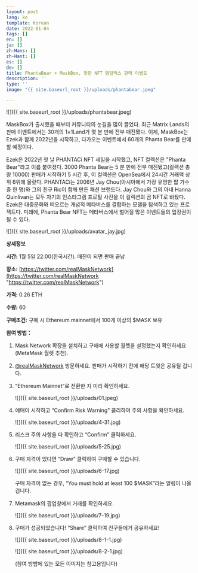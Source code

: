 ```yaml
---
layout: post
lang: ko
template: Korean
date: 2022-01-04
tags: []
en: []
ja: []
zh-Hans: []
zh-Hant: []
es: []
de: []
title: PhantaBear × MaskBox, 핫한 NFT 랜덤박스 판매 이벤트
description: ''
type: ''
image: "{{ site.baseurl_root }}/uploads/phantabear.jpeg"

---
```

![]({{ site.baseurl_root }}/uploads/phantabear.jpeg)

MaskBox가 출시했을 때부터 커뮤니티의 눈길을 많이 끌었다. 최근 Matrix Lands의 판매 이벤트에서는 30개의 1×1Land가 몇 분 만에 전부 매진됐다. 이제, MaskBox는 Ezek과 함께 2022년을 시작하고, 다가오는 이벤트에서 60개의 Phanta Bear를 판매할 예정이다.

Ezek은 2022년 첫 날 PHANTACi NFT 세일을 시작했고, NFT 컬렉션은 "Phanta Bear"라고 이름 붙여졌다. 3000 Phanta Bear는 5 분 만에 전부 매진됐고(컬렉션 총량 10000) 판매가 시작하기 5 시간 후, 이 컬렉션은 OpenSea에서 24시간 거래액 상위 6위에 올랐다. PHANTACi는 2006년 Jay Chou(아시아에서 가장 유명한 팝 가수 중 한 명)와 그의 친구 Ric이 함께 만든 패션 브랜드다. Jay Chou와 그의 아내 Hanna Quinlivan는 모두 자기의 인스타그램 프로필 사진을 이 컬렉션의 곰 NFT로 바꿨다. Ezek은 대중문화와 떠오르는 개념적 메타버스를 결합하는 모델을 탐색하고 있는 프로젝트다. 미래에, Phanta Bear NFT는 메타버스에서 벌어질 많은 이벤트들의 입장권이 될 수 있다.

![]({{ site.baseurl_root }}/uploads/avatar_jay.jpg)

**상세정보**

**시간:** 1월 5일 22:00(한국시간). 매진이 되면 판매 끝남

**장소:** [https://twitter.com/realMaskNetwork](https://twitter.com/realMaskNetwork "https://twitter.com/realMaskNetwork")

**가격:** 0.26 ETH

**수량:** 60

**구매조건:** 구매 시 Ethereum mainnet에서 100개 이상의 $MASK 보유

**참여 방법：**

1. Mask Network 확장을 설치하고 구매에 사용할 월렛을 설정했는지 확인하세요(MetaMask 월렛 추천).
2. [@realMaskNetwork](https://twitter.com/realMaskNetwork) 방문하세요. 판매가 시작하기 전에 해당 트윗은 공유될 겁니다.
3. “Ethereum Mainnet”로 전환한 지 미리 확인하세요.

   ![]({{ site.baseurl_root }}/uploads/01.jpeg)
4. 예매이 시작하고 “Confirm Risk Warning” 클리하여 주의 사항을 확인하세요.

   ![]({{ site.baseurl_root }}/uploads/4-31.jpg)
5. 리스크 주의 사항을 다 확인하고 “Confirm” 클릭하세요.

   ![]({{ site.baseurl_root }}/uploads/5-25.jpg)
6. 구매 자격이 있다면 “Draw” 클릭하여 구매할 수 있습니다.

   ![]({{ site.baseurl_root }}/uploads/6-17.jpg)

   구매 자격이 없는 경우, “You must hold at least 100 $MASK”라는 알림이 나올 겁니다.
7. Metamask의 팝업창에서 거래를 확인하세요.

   ![]({{ site.baseurl_root }}/uploads/7-19.jpg)
8. 구매가 성공되었습니다! “Share” 클릭하여 친구들에거 공유하세요!

   ![]({{ site.baseurl_root }}/uploads/8-1-1.jpg)

   ![]({{ site.baseurl_root }}/uploads/8-2-1.jpg)

   (참여 방밥에 있는 모든 이미지는 참고용입니다)